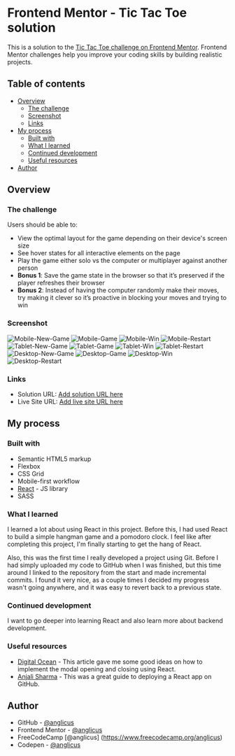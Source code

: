 # Frontend Mentor - Tic Tac Toe solution

This is a solution to the [Tic Tac Toe challenge on Frontend Mentor](https://www.frontendmentor.io/challenges/tic-tac-toe-game-Re7ZF_E2v). Frontend Mentor challenges help you improve your coding skills by building realistic projects.

## Table of contents

- [Overview](#overview)
  - [The challenge](#the-challenge)
  - [Screenshot](#screenshot)
  - [Links](#links)
- [My process](#my-process)
  - [Built with](#built-with)
  - [What I learned](#what-i-learned)
  - [Continued development](#continued-development)
  - [Useful resources](#useful-resources)
- [Author](#author)

## Overview

### The challenge

Users should be able to:

- View the optimal layout for the game depending on their device's screen size
- See hover states for all interactive elements on the page
- Play the game either solo vs the computer or multiplayer against another person
- **Bonus 1**: Save the game state in the browser so that it’s preserved if the player refreshes their browser
- **Bonus 2**: Instead of having the computer randomly make their moves, try making it clever so it’s proactive in blocking your moves and trying to win

### Screenshot

![Mobile-New-Game](./Mobile-New-Game.png)
![Mobile-Game](./Mobile-Game.png)
![Mobile-Win](./Mobile-Win.png)
![Mobile-Restart](./Mobile-Restart.png)
![Tablet-New-Game](./Tablet-New-Game.png)
![Tablet-Game](./Tablet-Game.png)
![Tablet-Win](./Tablet-Win.png)
![Tablet-Restart](./Tablet-Restart.png)
![Desktop-New-Game](./Desktop-New-Game.png)
![Desktop-Game](./Desktop-Game.png)
![Desktop-Win](./Desktop-Win.png)
![Desktop-Restart](./Desktop-Restart.png)

### Links

- Solution URL: [Add solution URL here](https://www.frontendmentor.io/solutions/mobilefirst-design-react-and-scss-strategic-but-imperfectcpu-player-TIp5t5mq45)
- Live Site URL: [Add live site URL here](https://anglicus.github.io/fem_tic-tac-toe/)

## My process

### Built with

- Semantic HTML5 markup
- Flexbox
- CSS Grid
- Mobile-first workflow
- [React](https://reactjs.org/) - JS library
- SASS

### What I learned

I learned a lot about using React in this project. Before this, I had used React to build a simple hangman game and a pomodoro clock. I feel like after completing this project, I'm finally starting to get the hang of React.

Also, this was the first time I really developed a project using Git. Before I had simply uploaded my code to GitHub when I was finished, but this time around I linked to the repository from the start and made incremental commits. I found it very nice, as a couple times I decided my progress wasn't going anywhere, and it was easy to revert back to a previous state.

### Continued development

I want to go deeper into learning React and also learn more about backend development.

### Useful resources

- [Digital Ocean](https://www.digitalocean.com/community/tutorials/react-modal-component) - This article gave me some good ideas on how to implement the modal opening and closing using React.
- [Anjali Sharma](https://medium.com/mobile-web-dev/how-to-build-and-deploy-a-react-app-to-github-pages-in-less-than-5-minutes-d6c4ffd30f14) - This was a great guide to deploying a React app on GitHub.

## Author

- GitHub - [@anglicus](https://github.com/anglicus)
- Frontend Mentor - [@anglicus](https://www.frontendmentor.io/profile/anglicus)
- FreeCodeCamp [@anglicus] (https://www.freecodecamp.org/anglicus)
- Codepen - [@anglicus](https://codepen.io/anglicus)

